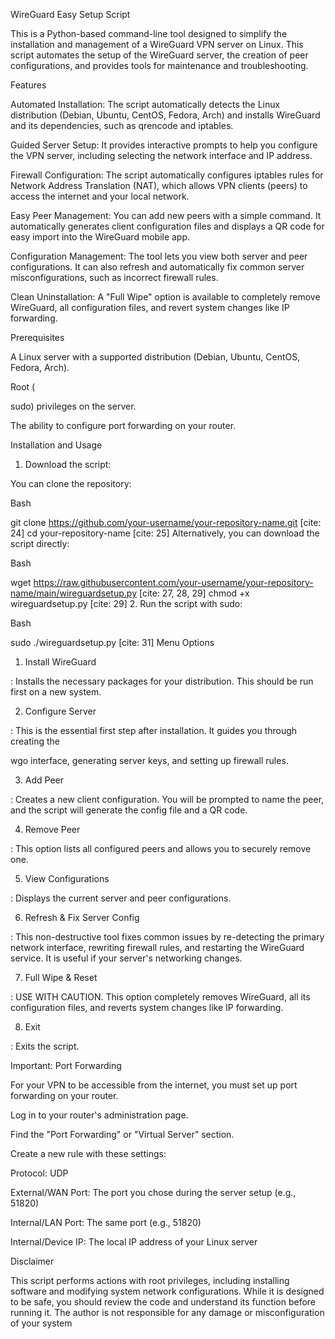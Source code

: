 WireGuard Easy Setup Script 

This is a Python-based command-line tool designed to simplify the installation and management of a WireGuard VPN server on Linux. This script automates the setup of the WireGuard server, the creation of peer configurations, and provides tools for maintenance and troubleshooting.


Features 


Automated Installation: The script automatically detects the Linux distribution (Debian, Ubuntu, CentOS, Fedora, Arch) and installs WireGuard and its dependencies, such as qrencode and iptables.


Guided Server Setup: It provides interactive prompts to help you configure the VPN server, including selecting the network interface and IP address.


Firewall Configuration: The script automatically configures iptables rules for Network Address Translation (NAT), which allows VPN clients (peers) to access the internet and your local network.


Easy Peer Management: You can add new peers with a simple command. It automatically generates client configuration files and displays a QR code for easy import into the WireGuard mobile app.




Configuration Management: The tool lets you view both server and peer configurations. It can also refresh and automatically fix common server misconfigurations, such as incorrect firewall rules.



Clean Uninstallation: A "Full Wipe" option is available to completely remove WireGuard, all configuration files, and revert system changes like IP forwarding.

Prerequisites 

A Linux server with a supported distribution (Debian, Ubuntu, CentOS, Fedora, Arch).

Root (

sudo) privileges on the server.

The ability to configure port forwarding on your router.

Installation and Usage 

1. Download the script: 

You can clone the repository:

Bash

git clone https://github.com/your-username/your-repository-name.git [cite: 24]
cd your-repository-name [cite: 25]
Alternatively, you can download the script directly:

Bash

wget https://raw.githubusercontent.com/your-username/your-repository-name/main/wireguardsetup.py [cite: 27, 28, 29]
chmod +x wireguardsetup.py [cite: 29]
2. Run the script with sudo: 

Bash

sudo ./wireguardsetup.py [cite: 31]
Menu Options 

1. Install WireGuard

: Installs the necessary packages for your distribution. This should be run first on a new system.

2. Configure Server

: This is the essential first step after installation. It guides you through creating the 

wgo interface, generating server keys, and setting up firewall rules.

3. Add Peer

: Creates a new client configuration. You will be prompted to name the peer, and the script will generate the config file and a QR code.

4. Remove Peer

: This option lists all configured peers and allows you to securely remove one.

5. View Configurations

: Displays the current server and peer configurations.

6. Refresh & Fix Server Config

: This non-destructive tool fixes common issues by re-detecting the primary network interface, rewriting firewall rules, and restarting the WireGuard service. It is useful if your server's networking changes.


7. Full Wipe & Reset

: USE WITH CAUTION. This option completely removes WireGuard, all its configuration files, and reverts system changes like IP forwarding.


8. Exit

: Exits the script.

Important: Port Forwarding 

For your VPN to be accessible from the internet, you must set up port forwarding on your router.

Log in to your router's administration page.

Find the "Port Forwarding" or "Virtual Server" section.

Create a new rule with these settings:


Protocol: UDP 


External/WAN Port: The port you chose during the server setup (e.g., 51820) 


Internal/LAN Port: The same port (e.g., 51820) 


Internal/Device IP: The local IP address of your Linux server 

Disclaimer 

This script performs actions with root privileges, including installing software and modifying system network configurations. While it is designed to be safe, you should review the code and understand its function before running it. The author is not responsible for any damage or misconfiguration of your system

